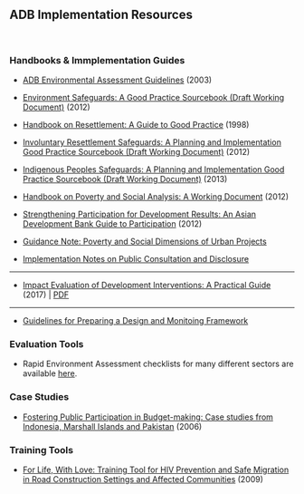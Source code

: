 ## ADB Implementation Resources

<p>&nbsp;</p>

<!--
*NOTE:* These documents are no longer available at the given links
-->

<!--
### Project categorization forms
-->

<!--
* environment [[PDF]](http://www.adb.org/Documents/Guidelines/Environmental_Assessment/Environmental-Categorization-Form.pdf) [[Doc]](http://www.adb.org/Documents/Guidelines/Environmental_Assessment/Environmental-Categorization-Form.doc)
* involuntary resettlement [[PDF]](http://www.adb.org/Documents/Guidelines/Resettlement/IR-Categorization-Form.pdf) [[Doc]](http://www.adb.org/Documents/Guidelines/Resettlement/IR-Categorization-Form.doc)
* 
Indigenous Peoples [[PDF]](http://www.adb.org/Documents/Guidelines/IndigenousPeoples/IP-Categorization-Form-Jun2010.pdf) [[Doc]](http://www.adb.org/Documents/Guidelines/IndigenousPeoples/IP-Categorization-Form-Jun2010.doc)
-->

### Handbooks & Immplementation Guides

* [ADB Environmental Assessment Guidelines](https://www.adb.org/documents/adb-environmental-assessment-guidelines) (2003) <!--[[PDF]](http://www.adb.org/documents/guidelines/environmental_assessment/)-->
* [Environment Safeguards: A Good Practice Sourcebook (Draft Working Document)](https://www.adb.org/documents/environment-safeguards-good-practice-sourcebook) (2012)
* [Handbook on Resettlement: A Guide to Good Practice](https://www.adb.org/documents/handbook-resettlement-guide-good-practice) (1998)
* [Involuntary Resettlement Safeguards: A Planning and Implementation Good Practice Sourcebook (Draft Working Document)](https://www.adb.org/documents/involuntary-resettlement-safeguards-planning-and-implementation-good-practice-sourcebook-d) (2012)
* [Indigenous Peoples Safeguards: A Planning and Implementation Good Practice Sourcebook (Draft Working Document)](https://www.adb.org/documents/indigenous-peoples-safeguards-planning-and-implementation-good-practice-sourcebook) (2013)
* [Handbook on Poverty and Social Analysis: A Working Document](https://www.adb.org/documents/handbook-poverty-and-social-analysis-working-document) (2012)
* [Strengthening Participation for Development Results: An Asian Development Bank Guide to Participation](https://www.adb.org/documents/strengthening-participation-development-results-asian-development-bank-guide-participation) (2012)
* [Guidance Note: Poverty and Social Dimensions of Urban Projects](https://www.adb.org/documents/guidance-note-poverty-and-social-dimensions-urban-projects)

* [Implementation Notes on Public Consultation and Disclosure](# "Public_Consultation_Information_Disclosure.pdf")



---

* [Impact Evaluation of Development Interventions: A Practical Guide](https://www.adb.org/publications/impact-evaluation-development-interventions-practical-guide) (2017) | [PDF](https://www.adb.org/sites/default/files/publication/392376/impact-evaluation-development-interventions-guide.pdf)


<!--
*NOTE:* These documents are no longer available at the given links
-->

<!--
### Case Studies

<!--
* [Fostering Public Participation in Budget-making: Case studies from Indonesia, Marshall Islands and Pakistan](http://www.adb.org/Documents/Books/Fostering-Public-Participation/fostering-public-participation.pdf) (2006)
* [Complaint Handling in the Rehabilitation of Aceh and Nias—Experiences of the Asian Development Bank and Other Organizations.](www.adb.org/ Documents/Books/ComplaintHandling-Rehabilitation/default.asp)


<!--
### Training Tools

<!--
* [For Life, With Love: Training Tool for HIV Prevention and Safe Migration in Road Construction Settings and Affected Communities](http://www.adb.org/documents/books/for-life-with-love/for-life-with-love.pdf) (2009)
-->



---


* [Guidelines for Preparing a Design and Monitoing Framework](https://www.adb.org/sites/default/files/institutional-document/32509/guidelines-preparing-dmf.pdf)


<!---

<h2 id="adb-implementation-resources">ADB Implementation Resources</h2>
<p>&nbsp;</p>
<h3 id="project-categorization-forms">Project categorization forms</h3>
<ul>
<li>environment <a href="http://www.adb.org/Documents/Guidelines/Environmental_Assessment/Environmental-Categorization-Form.pdf">[PDF]</a> <a href="http://www.adb.org/Documents/Guidelines/Environmental_Assessment/Environmental-Categorization-Form.doc">[Doc]</a></li>
<li>involuntary resettlement <a href="http://www.adb.org/Documents/Guidelines/Resettlement/IR-Categorization-Form.pdf">[PDF]</a> <a href="http://www.adb.org/Documents/Guidelines/Resettlement/IR-Categorization-Form.doc">[Doc]</a></li>
<li>Indigenous Peoples <a href="http://www.adb.org/Documents/Guidelines/IndigenousPeoples/IP-Categorization-Form-Jun2010.pdf">[PDF]</a> <a href="http://www.adb.org/Documents/Guidelines/IndigenousPeoples/IP-Categorization-Form-Jun2010.doc">[Doc]</a></li>
</ul>
<h3 id="handbooks">Handbooks</h3>
<ul>
<li><a href="http://www.adb.org/Documents/Handbooks/Resettlement/">Handbook_on_Resettlement.pdf Handbook on Resettlement: A Guide to Good Practice</a> (1998)</li>
<li><a href="http://www.adb.org/Documents/Handbooks/Social-Analysis/social-analysis-handbook.pdf">Handbook on Social Analysis, A Working Document</a> (Nov 2007)</li>
</ul>
<!--
* [Public_Consultation_Information_Disclosure.pdf Implementation Notes on Public Consultation and Disclosure](http://www.adb.org/documents/guidelines/environmental_assessment/)
-->

<h3 id="evaluation-tools">Evaluation Tools</h3>
<ul>
<li>Rapid Environment Assessment checklists for many different sectors are available <a href="http://www.adb.org/documents/Guidelines/Environmental_Assessment/eaguidelines002.asp">here</a>.</li>
</ul>
<h3 id="case-studies">Case Studies</h3>
<ul>
<li><a href="http://www.adb.org/Documents/Books/Fostering-Public-Participation/fostering-public-participation.pdf">Fostering Public Participation in Budget-making: Case studies from Indonesia, Marshall Islands and Pakistan</a> (2006)</li>
</ul>
<h3 id="training-tools">Training Tools</h3>
<ul>
<li><a href="http://www.adb.org/documents/books/for-life-with-love/for-life-with-love.pdf">For Life, With Love: Training Tool for HIV Prevention and Safe Migration in Road Construction Settings and Affected Communities</a> (2009)</li>
</ul>


<!--

[Aid for Trade in Asia and the Pacific: Promoting Economic Diversification and Empowerment](https://www.adb.org/publications/aid-trade-asia-pacific-economic-diversification-empowerment)



--->
